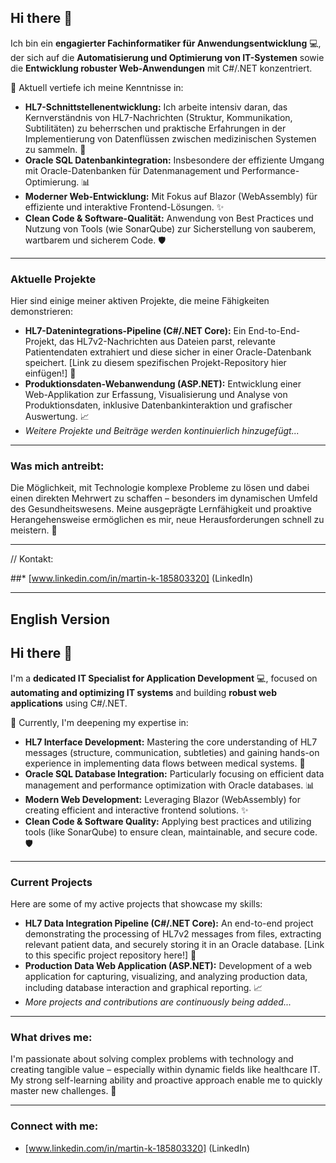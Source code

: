 ## Hi there 👋

Ich bin ein **engagierter Fachinformatiker für Anwendungsentwicklung** 💻, der sich auf die **Automatisierung und Optimierung von IT-Systemen** sowie die **Entwicklung robuster Web-Anwendungen** mit C#/.NET konzentriert.

🌱 Aktuell vertiefe ich meine Kenntnisse in:

* **HL7-Schnittstellenentwicklung:** Ich arbeite intensiv daran, das Kernverständnis von HL7-Nachrichten (Struktur, Kommunikation, Subtilitäten) zu beherrschen und praktische Erfahrungen in der Implementierung von Datenflüssen zwischen medizinischen Systemen zu sammeln. 🏥
* **Oracle SQL Datenbankintegration:** Insbesondere der effiziente Umgang mit Oracle-Datenbanken für Datenmanagement und Performance-Optimierung. 📊
* **Moderner Web-Entwicklung:** Mit Fokus auf Blazor (WebAssembly) für effiziente und interaktive Frontend-Lösungen. ✨
* **Clean Code & Software-Qualität:** Anwendung von Best Practices und Nutzung von Tools (wie SonarQube) zur Sicherstellung von sauberem, wartbarem und sicherem Code. 🛡️

---

### Aktuelle Projekte

Hier sind einige meiner aktiven Projekte, die meine Fähigkeiten demonstrieren:

* **HL7-Datenintegrations-Pipeline (C#/.NET Core):** Ein End-to-End-Projekt, das HL7v2-Nachrichten aus Dateien parst, relevante Patientendaten extrahiert und diese sicher in einer Oracle-Datenbank speichert. [Link zu diesem spezifischen Projekt-Repository hier einfügen!] 🔗
* **Produktionsdaten-Webanwendung (ASP.NET):** Entwicklung einer Web-Applikation zur Erfassung, Visualisierung und Analyse von Produktionsdaten, inklusive Datenbankinteraktion und grafischer Auswertung. 📈
* _Weitere Projekte und Beiträge werden kontinuierlich hinzugefügt..._

---

### Was mich antreibt:

Die Möglichkeit, mit Technologie komplexe Probleme zu lösen und dabei einen direkten Mehrwert zu schaffen – besonders im dynamischen Umfeld des Gesundheitswesens. Meine ausgeprägte Lernfähigkeit und proaktive Herangehensweise ermöglichen es mir, neue Herausforderungen schnell zu meistern. 🚀

---

// Kontakt:

##* [www.linkedin.com/in/martin-k-185803320] (LinkedIn)


---

## English Version

## Hi there 👋

I'm a **dedicated IT Specialist for Application Development** 💻, focused on **automating and optimizing IT systems** and building **robust web applications** using C#/.NET.

🌱 Currently, I'm deepening my expertise in:

* **HL7 Interface Development:** Mastering the core understanding of HL7 messages (structure, communication, subtleties) and gaining hands-on experience in implementing data flows between medical systems. 🏥
* **Oracle SQL Database Integration:** Particularly focusing on efficient data management and performance optimization with Oracle databases. 📊
* **Modern Web Development:** Leveraging Blazor (WebAssembly) for creating efficient and interactive frontend solutions. ✨
* **Clean Code & Software Quality:** Applying best practices and utilizing tools (like SonarQube) to ensure clean, maintainable, and secure code. 🛡️

---

### Current Projects

Here are some of my active projects that showcase my skills:

* **HL7 Data Integration Pipeline (C#/.NET Core):** An end-to-end project demonstrating the processing of HL7v2 messages from files, extracting relevant patient data, and securely storing it in an Oracle database. [Link to this specific project repository here!] 🔗
* **Production Data Web Application (ASP.NET):** Development of a web application for capturing, visualizing, and analyzing production data, including database interaction and graphical reporting. 📈
* _More projects and contributions are continuously being added..._

---

### What drives me:

I'm passionate about solving complex problems with technology and creating tangible value – especially within dynamic fields like healthcare IT. My strong self-learning ability and proactive approach enable me to quickly master new challenges. 🚀

---

### Connect with me:

* [www.linkedin.com/in/martin-k-185803320] (LinkedIn)


